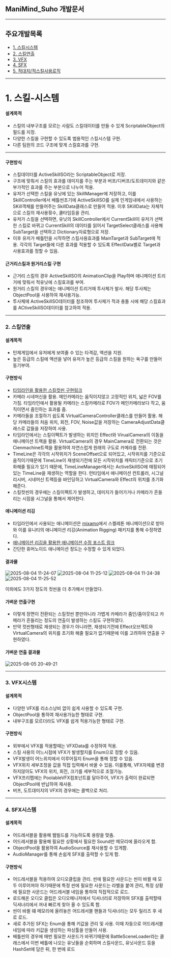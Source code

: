 
## ManiMind_Suho 개발문서

---

## 주요개발목록

  - [1. 스킬시스템](#1.-스킬-시스템)
  - [2. 스킬연출](#2.-스킬연출)
  - [3. VFX](#3.-VFX시스템)
  - [4. SFX](#4.-SFX시스템)
  - [5. 적대치/적스킬사용로직](#5.-적대치/적스킬사용로직)

---

# 1. 스킬-시스템

#### 설계목적
- 스킬의 내부구조를 모르는 사람도 스킬데이터를 만들 수 있게 ScriptableObject의 필드를 지정.
- 다양한 스킬을 구현할 수 있도록 범용적인 스킬시스템 구현.
- 다른 팀원의 코드 구조에 맞게 스킬효과를 구현.
  
<hr>

#### 구현방식
- 스킬데이터를 ActiveSkillSO라는 ScriptableObject로 저장.
- 구조에 맞춰서 스킬의 효과를 데미지를 주는 부분과 버프/디버프/도트데미지와 같은 부가적인 효과를 주는 부분으로 나누어 적용.
- 유저가 선택한 스킬을 유닛에 있는 SkillManager에 저장하고, 이를 SkillController에서 배틀씬초기에 ActiveSkillSO를 실제 인게임내에서 사용하는 SKill객체를 만들어주는 SkillData클래스로 만들어 적용. 이후 SKillData는 자체적으로 스킬의 재사용횟수, 쿨타임등을 관리.
- 유저가 스킬을 선택하면, 유닛의 SkillController에서 CurrentSkill이 유저가 선택한 스킬로 바뀌고 CurrentSkill의 데이터를 읽어서 TargetSelect클래스를 사용해 SubTarget을 선택하고 Dictionary자료형으로 저장.
- 이후 유저가 배틀턴을 시작하면 스킬사용효과를 MainTarget과 SubTarget에 적용. 각각의 Target들에 다른 효과를 적용할 수 있도록 EffectData별로 Target과 사용효과를 정할 수 있음.


#### 근거리스킬과 원거리스킬 구현
- 근거리 스킬의 경우 ActiveSkillSO의 AnimationClip을 Play하며 애니메이션 트리거에 맞춰서 적유닛에 스킬효과를 부여.
- 원거리 스킬의 경우에는 애니메이션 트리거때 투사체가 발사. 해당 투사체는 ObjectPool을 사용하여 재사용가능.
- 투사체에 ActiveSkillSO데이터를 참조하여 투사체가 적과 충돌 시에 해당 스킬효과를 ACtiveSkillSO데이터를 참고하여 적용.
---
### 2. 스킬연출

#### 설계목적
- 턴제게임에서 유저에게 보여줄 수 있는 타격감, 액션을 지원.
- 높은 등급의 스킬에 액션을 넣어 유저가 높은 등급의 스킬을 원하는 욕구를 만들어 동기부여.

#### 구현방식
- [타임라인을 활용한 스킬컷씬 구현링크](https://velog.io/@suho1213/20250722TIL)
- 카메라 시네머신을 활용. 메인카메라는 움직이지않고 고정적인 위치, 넓은 FOV를 가짐. 타임라인에서 활용될 카메라는 스킬카메라로 FOV가 메인카메라보다 작고, 움직이면서 줌인하는 효과를 줌.
- 카메라들을 조절하기 쉽도록 VirtualCameraController클래스를 만들어 활용. 해당 카메라들의 처음 위치, 회전, FOV, Noise값을 저장하는 CameraAdjustData클래스로 값들을 저장하여 사용.
- 타임라인에서는 스킬이펙트가 발생하는 위치인 Effect와 VirualCamera의 이동을 애니메이션 트랙을 활용. VirtualCamera의 경우 MainCamera로 전환되는 것은 Cienmachine트랙을 활용하여 자연스럽게 원래의 구도로 카메라를 전환.
- TimeLine은 각각의 시작위치가 SceneOffset으로 되어있고, 시작위치를 기준으로 움직이기때문에 TimeLine이 재생되기전에 모든 시작위치를 캐릭터기준으로 초기화해줄 필요가 있기 때문에, TimeLineManager에서는 ActiveSkillSO에 매핑되어있는 TimeLine을 재생하는 역할을 한다. 런타임에서 애니메이션 컨트롤러, 시그널 리시버, 시네머신 트랙등을 바인딩하고 VirtualCamera와 Effect의 위치를 초기화 해준다.
- 스킬컷씬의 경우에는 스킬이펙트가 발생하고, 데미지가 들어가거나 카메라가 흔들리는 시점을 시그널을 통해서 제어한다.

#### 애니메이션 리깅
- 타임라인에서 사용되는 애니메이션은 [mixamo](mixamo.com)에서 스켈레톤 애니메이션으로 받아와 이를 유니티의 애니메이션 리깅(Animation Rigging) 패키지를 통해 수정하였다.
- [애니메이션 리깅을 활용한 애니메이션 수정 포스트 링크](https://velog.io/@suho1213/20250723TIL)
- 간단한 휴머노이드 애니메이션 정도는 수정할 수 있게 되었다.

#### 결과물


![2025-08-04 11-24-07](https://github.com/user-attachments/assets/0e488092-8573-42f7-9f5e-06e5a1501d24)
![2025-08-04 11-25-12](https://github.com/user-attachments/assets/437f43a4-fb56-4745-a513-9bd5ed6fb594)
![2025-08-04 11-24-38](https://github.com/user-attachments/assets/cb0181a3-1ae5-49f3-9837-4b95fd7b9f66)
![2025-08-04 11-25-52](https://github.com/user-attachments/assets/ef41b2ed-3563-4f04-b310-5da32a764f79)

이외에도 3가지 정도의 컷씬을 더 추가해서 만들었다.

#### 가벼운 연출구현
- 이렇게 장면이 전환되는 스킬컷씬 뿐만아니라 가볍게 카메라가 줌인/줌아웃되고 카메라가 흔들리는 정도의 연출이 발생하는 스킬도 구현하였다.
- 만약 컷씬형태로 재생되는 경우가 아니라면, 재생되기전에 Effect오브젝트와 VirtualCamera의 위치를 초기화 해줄 필요가 없기때문에 이를 고려하여 연출을 구현하였다.

#### 가벼운 연출 결과물

![2025-08-05 20-49-21](https://github.com/user-attachments/assets/8434a287-7b6f-4b11-9c11-53372965593e)

---
### 3. VFX시스템

#### 설계목적
- 다양한 VFX를 리소스낭비 없이 쉽게 사용할 수 있도록 구현.
- ObjectPool을 통하여 재사용가능한 형태로 구현.
- 내부구조를 모르더라도 VFX를 쉽게 적용가능한 형태로 구현.

#### 구현방식
- 외부에서 VFX를 적용할때는 VFXData를 수정하여 적용.
- 스킬 사용의 어느시점에 VFX가 발생할지를 Enum으로 정할 수 있음.
- VFX발생이 어느위치에서 이루어질지 Enum을 통해 정할 수 있음.
- VFX위치 세부조정을 값을 직접 입력해서 바꿀 수 있음. 이를통해, VFX자체를 변경하지않아도 VFX의 위치, 회전, 크기를 세부적으로 조절가능.
- VFX프리펩에는 PoolableVFX컴포넌트를 달아주어, VFX가 출력이 완료되면 ObjectPool에 반납하여 재사용.
- 버프, 도트데미지의 VFX의 경우에는 콜백으로 처리.

---

### 4. SFX시스템

#### 설계목적
- 어드레서블을 활용해 웹빌드를 가능하도록 용량을 맞춤.
- 어드레서블을 활용해 필요한 상황에서 필요한 Sound만 메모리에 올라오게 함.
- ObjectPool을 활용하여 AudioSource를 재사용할 수 있게함.
- AudioManager를 통해 손쉽게 SFX를 출력할 수 있게 함.

#### 구현방식
- 어드레서블을 적용하여 오디오클립을 관리. 씬에 필요한 사운드는 씬이 바뀔 때 모두 이루어져야 하기때문에 특정 씬에  필요한 사운드는 라벨을 붙여 관리, 특정 상황에 필요한 사운드는 어드레서블 네임을 통하여 직접적으로 로드.
- 로드해온 오디오 클립은 오디오매니저에서 딕셔너리로 저장하여 SFX를 출력할때 딕셔너리에서 꺼내 빠르게 찾아 올 수 있도록 함.
- 씬이 바뀔 떄 메모리에 올려놓은 어드레서블 핸들과 딕셔너리는 모두 릴리즈 후 새로 로드.
- 새로 추가된 SFX는 Enum을 통해 키값을 관리 및 사용. 이때 자동으로 어드레서블 네임에 따라 키값을 생성하는 파싱툴을 만들어 사용.
- 배틀씬의 경우에 매번 필요한 사운드가 바뀌기때문에 BattleSceneLoader라는 클래스에서 이번 배틀에 나오는 유닛들을 순회하며 스킬사운드, 유닛사운드 등을 HashSet에 담은 뒤, 한 번에 로드



